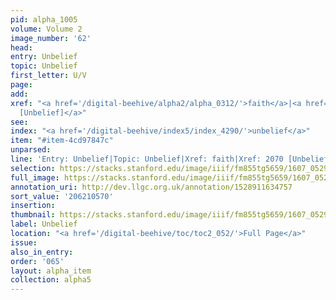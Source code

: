 ```yaml
---
pid: alpha_1005
volume: Volume 2
image_number: '62'
head:
entry: Unbelief
topic: Unbelief
first_letter: U/V
page:
add:
xref: "<a href='/digital-beehive/alpha2/alpha_0312/'>faith</a>|<a href='/digital-beehive/num9/num_3005/'>2070
  [Unbelief]</a>"
see:
index: "<a href='/digital-beehive/index5/index_4290/'>unbelief</a>"
item: "#item-4cd97847c"
unparsed:
line: 'Entry: Unbelief|Topic: Unbelief|Xref: faith|Xref: 2070 [Unbelief]|Index: unbelief|#item-4cd97847c'
selection: https://stacks.stanford.edu/image/iiif/fm855tg5659/1607_0529/844,570,2942,505/full/0/default.jpg
full_image: https://stacks.stanford.edu/image/iiif/fm855tg5659/1607_0529/full/full/0/default.jpg
annotation_uri: http://dev.llgc.org.uk/annotation/1528911634757
sort_value: '206210570'
insertion:
thumbnail: https://stacks.stanford.edu/image/iiif/fm855tg5659/1607_0529/844,570,600,180/250,/0/default.jpg
label: Unbelief
location: "<a href='/digital-beehive/toc/toc2_052/'>Full Page</a>"
issue:
also_in_entry:
order: '065'
layout: alpha_item
collection: alpha5
---
```


